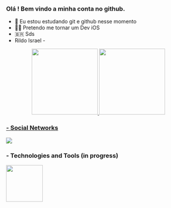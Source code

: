### Olá ! Bem vindo a minha conta no github.

- 📓 Eu estou estudando git e github nesse momento
- 🙏🏻 Pretendo me tornar um Dev iOS
- 🇧🇷 Sds 
- Rildo Israel -

<div align="center">
  <a href="https://github.com/RildoCosta">
  <img height="180em" src="https://github-readme-stats.vercel.app/api?username=RildoCosta&show_icons=true&theme=highcontrast&include_all_commits=true&count_private=true"/>
  <img height="180em" src="https://github-readme-stats.vercel.app/api/top-langs/?username=RildoCosta&layout=compact&langs_count=7&theme=highcontrast"/>
</div>

### - Social Networks
<div> 
  <a href="https://www.linkedin.com/in/rildo-costa/" target="_blank"><img src="https://img.shields.io/badge/-LinkedIn-%230077B5?style=for-the-    badge&logo=linkedin&logoColor=white" target="_blank"></a> 
</div>

### - Technologies and Tools (in progress)
<img height="100em"  width= "100em" src="https://cdn.jsdelivr.net/gh/devicons/devicon/icons/swift/swift-original-wordmark.svg" />

      
